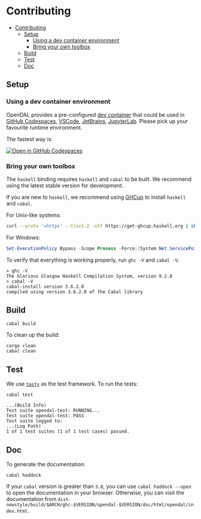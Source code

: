 # Contributing
- [Contributing](#contributing)
  - [Setup](#setup)
    - [Using a dev container environment](#using-a-dev-container-environment)
    - [Bring your own toolbox](#bring-your-own-toolbox)
  - [Build](#build)
  - [Test](#test)
  - [Doc](#doc)

## Setup

### Using a dev container environment
OpenDAL provides a pre-configured [dev container](https://containers.dev/) that could be used in [GitHub Codespaces](https://github.com/features/codespaces), [VSCode](https://code.visualstudio.com/), [JetBrains](https://www.jetbrains.com/remote-development/gateway/), [JupyterLab](https://jupyterlab.readthedocs.io/en/stable/). Please pick up your favourite runtime environment.

The fastest way is:

[![Open in GitHub Codespaces](https://github.com/codespaces/badge.svg)](https://codespaces.new/apache/opendal?quickstart=1&machine=standardLinux32gb)

### Bring your own toolbox

The `haskell` binding requires `haskell` and `cabal` to be built. We recommend using the latest stable version for development.

If you are new to `haskell`, we recommend using [GHCup](https://www.haskell.org/ghcup/) to install `haskell` and `cabal`.

For Unix-like systems:

```bash
curl --proto '=https' --tlsv1.2 -sSf https://get-ghcup.haskell.org | sh
```

For Windows:

```powershell
Set-ExecutionPolicy Bypass -Scope Process -Force;[System.Net.ServicePointManager]::SecurityProtocol = [System.Net.ServicePointManager]::SecurityProtocol -bor 3072; try { Invoke-Command -ScriptBlock ([ScriptBlock]::Create((Invoke-WebRequest https://www.haskell.org/ghcup/sh/bootstrap-haskell.ps1 -UseBasicParsing))) -ArgumentList $true } catch { Write-Error $_ }
```

To verify that everything is working properly, run `ghc -V` and `cabal -V`:

```shell
> ghc -V
The Glorious Glasgow Haskell Compilation System, version 9.2.8
> cabal -V
cabal-install version 3.6.2.0
compiled using version 3.6.2.0 of the Cabal library
```

## Build

```shell
cabal build
```

To clean up the build:

```shell
cargo clean
cabal clean
```

## Test

We use [`tasty`](https://hackage.haskell.org/package/tasty) as the test framework. To run the tests:

```shell
cabal test
```

```text
...(Build Info)
Test suite opendal-test: RUNNING...
Test suite opendal-test: PASS
Test suite logged to: 
...(Log Path)
1 of 1 test suites (1 of 1 test cases) passed.
```

## Doc

To generate the documentation:

```shell
cabal haddock
```

If your `cabal` version is greater than `3.8`, you can use `cabal haddock --open` to open the documentation in your browser. Otherwise, you can visit the documentation from `dist-newstyle/build/$ARCH/ghc-$VERSION/opendal-$VERSION/doc/html/opendal/index.html`.
